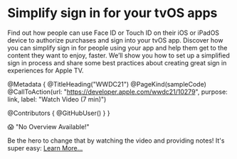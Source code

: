 # Simplify sign in for your tvOS apps

Find out how people can use Face ID or Touch ID on their iOS or iPadOS device to authorize purchases and sign into your tvOS app. Discover how you can simplify sign in for people using your app and help them get to the content they want to enjoy, faster. We’ll show you how to set up a simplified sign in process and share some best practices about creating great sign in experiences for Apple TV.

@Metadata {
   @TitleHeading("WWDC21")
   @PageKind(sampleCode)
   @CallToAction(url: "https://developer.apple.com/wwdc21/10279", purpose: link, label: "Watch Video (7 min)")

   @Contributors {
      @GitHubUser(<replace this with your GitHub handle>)
   }
}

😱 "No Overview Available!"

Be the hero to change that by watching the video and providing notes! It's super easy:
 [Learn More…](https://wwdcnotes.com/documentation/wwdcnotes/contributing)
